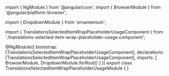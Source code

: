 import { NgModule } from '@angular/core';
import { BrowserModule } from '@angular/platform-browser';
  
import { DropdownModule } from 'ornamentum';
  
import { TranslationsSelectedItemWrapPlaceholderUsageComponent } from './translations-selected-item-wrap-placeholder-usage.component';

@NgModule({
 bootstrap: [TranslationsSelectedItemWrapPlaceholderUsageComponent],
 declarations: [TranslationsSelectedItemWrapPlaceholderUsageComponent],
 imports: [
    BrowserModule, 
    DropdownModule.forRoot()
  ]
})
export class TranslationsSelectedItemWrapPlaceholderUsageModule {
}
